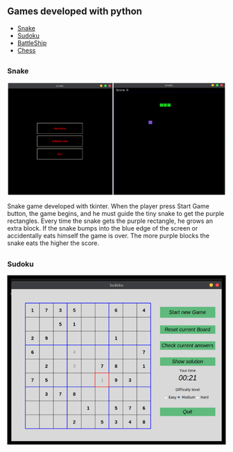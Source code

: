 ## Games developed with python

- [Snake](#snake)
- [Sudoku](#sudoku)
- [BattleShip](#battleship)
- [Chess](#chess)

##
### Snake
![Snake_Start Window](img/snake.png)

Snake game developed with tkinter. When the player press Start Game button, the game begins, and he must guide the tiny 
snake to get the purple rectangles. Every time the snake gets the purple rectangle, he grows an extra block.
If the snake bumps into the blue edge of the screen or accidentally eats himself the game is over. The more purple blocks
the snake eats the higher the score. 

##
### Sudoku
![Sudoku_Start Window](img/sudoku.png)

